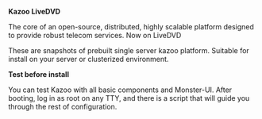 **Kazoo LiveDVD**


The core of an open-source, distributed, highly scalable platform designed to provide robust telecom services. Now on LiveDVD

These are snapshots of prebuilt single server kazoo platform. Suitable for install  on your server or clusterized environment.

**Test before install**

You can test Kazoo with all basic components and Monster-UI. After booting, log in as root on any TTY, and there is a script that will guide you through the rest of configuration.

